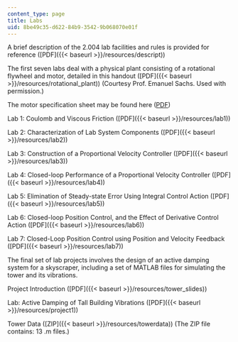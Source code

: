 ```yaml
---
content_type: page
title: Labs
uid: 8be49c35-d622-84b9-3542-9b068070e01f
---
```


A brief description of the 2.004 lab facilities and rules is provided for reference ([PDF]({{< baseurl >}}/resources/descript))

The first seven labs deal with a physical plant consisting of a rotational flywheel and motor, detailed in this handout ([PDF]({{< baseurl >}}/resources/rotational_plant)) (Courtesy Prof. Emanuel Sachs. Used with permission.)

The motor specification sheet may be found here ([PDF](http://www.maxonmotor.com/medias/sys_master/8804419338270/DC-Das-wichtigste-ueber-maxonmotoren_11_DE-EN_ES_036-1.pdf))

Lab 1: Coulomb and Viscous Friction ([PDF]({{< baseurl >}}/resources/lab1))

Lab 2: Characterization of Lab System Components ([PDF]({{< baseurl >}}/resources/lab2))

Lab 3: Construction of a Proportional Velocity Controller ([PDF]({{< baseurl >}}/resources/lab3))

Lab 4: Closed-loop Performance of a Proportional Velocity Controller ([PDF]({{< baseurl >}}/resources/lab4))

Lab 5: Elimination of Steady-state Error Using Integral Control Action ([PDF]({{< baseurl >}}/resources/lab5))

Lab 6: Closed-loop Position Control, and the Effect of Derivative Control Action ([PDF]({{< baseurl >}}/resources/lab6))

Lab 7: Closed-Loop Position Control using Position and Velocity Feedback ([PDF]({{< baseurl >}}/resources/lab7))

The final set of lab projects involves the design of an active damping system for a skyscraper, including a set of MATLAB files for simulating the tower and its vibrations.

Project Introduction ([PDF]({{< baseurl >}}/resources/tower_slides))

Lab: Active Damping of Tall Building Vibrations ([PDF]({{< baseurl >}}/resources/project1))

Tower Data ([ZIP]({{< baseurl >}}/resources/towerdata)) (The ZIP file contains: 13 .m files.)